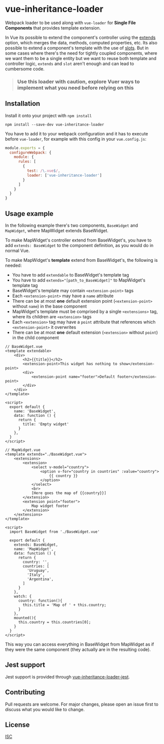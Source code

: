 # vue-inheritance-loader

Webpack loader to be used along with `vue-loader` for **Single File Components** that provides template extension.

In Vue its possible to extend the component's controller using the [extends](https://vuejs.org/v2/api/#extends) option, which merges the data, methods, computed properties, etc. Its also possible to extend a component's template with the use of [slots](https://vuejs.org/v2/guide/components-slots.html). But in some cases where there's the need for tightly coupled components, where we want them to be a single entity but we want to reuse both template and controller logic, `extends` and `slot` aren't enough and can lead to cumbersome code. 

> ### Use this loader with caution, explore Vuer ways to implement what you need before relying on this    

## Installation

Install it onto your project with `npm install`
```
npm install --save-dev vue-inheritance-loader
```

You have to add it to your webpack configuration and it has to execute before `vue-loader`, for example with this config in your `vue.config.js`:
```javascript
module.exports = {
  configureWebpack: {
    module: {
      rules: [
        {
          test: /\.vue$/,
          loader: ['vue-inheritance-loader']
        }
      ]
    }
  }
}
```  

## Usage example

In the following example there's two components, `BaseWidget` and `MapWidget`, where MapWidget extends BaseWidget. 

To make MapWidget's controller extend from BaseWidget's, you have to add `extends: BaseWidget` to the component definition, as you would do in normal Vue.

To make MapWidget's **template** extend from BaseWidget's, the following is needed:
- You have to add `extendable` to BaseWidget's template tag
- You have to add `extends="[path_to_BaseWidget]"` to MapWidget's template tag
- BaseWidget's template may contain `<extension-point>` tags 
- Each `<extension-point>` may have a `name` attribute
- There can be at most **one** default extension point (`<extension-point>` without `name`) in the base component
- MapWidget's template must be comprised by a single `<extensions>` tag, where its children are `<extension>` tags
- Each `<extension>` tag may have a `point` attribute that references which `<extension-point>` it overwrites
- There can be at most **one** default extension (`<extension>` without `point`) in the child component

```vue
// BaseWidget.vue
<template extendable>
    <div>
        <h2>{{title}}</h2>
        <extension-point>This widget has nothing to show</extension-point>
        <div>
            <extension-point name="footer">Default footer</extension-point>
        </div>
    </div>
</template>

<script>
  export default {
    name: 'BaseWidget',
    data: function () {
      return {
        title: 'Empty widget'
      }
    },
  }
</script>
```
```vue
// MapWidget.vue
<template extends="./BaseWidget.vue">
    <extensions>
        <extension>
            <select v-model="country">
                <option v-for="country in countries" :value="country">
                    {{ country }}
                </option>
            </select>
            <br>
            [Here goes the map of {{country}}]
        </extension>
        <extension point="footer">
            Map widget footer
        </extension>
    </extensions>
</template>

<script>
  import BaseWidget from './BaseWidget.vue'

  export default {
    extends: BaseWidget,
    name: 'MapWidget',
    data: function () {
      return {
        country: '',
        countries: [
          'Uruguay',
          'Italy',
          'Argentina',
        ]
      }
    },
    watch: {
      country: function(){
        this.title = 'Map of ' + this.country;
      }
    },
    mounted(){
      this.country = this.countries[0];
    }
  }
</script>
```

This way you can access everything in BaseWidget from MapWidget as if they were the same component (they actually are in the resulting code).

## Jest support
Jest support is provided through [vue-inheritance-loader-jest](https://github.com/mrodal/vue-inheritance-loader-jest).


## Contributing
Pull requests are welcome. For major changes, please open an issue first to discuss what you would like to change.


## License
[ISC](https://choosealicense.com/licenses/isc/)